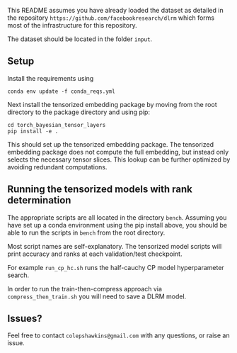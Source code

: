 This README assumes you have already loaded the dataset as detailed in the repository `https://github.com/facebookresearch/dlrm` which forms most of the infrastructure for this repository.

The dataset should be located in the folder `input`.

## Setup

Install the requirements using 
```
conda env update -f conda_reqs.yml
```
Next install the tensorized embedding package by moving from the root directory to the package directory and using pip:
```
cd torch_bayesian_tensor_layers
pip install -e .
```
This should set up the tensorized embedding package. The tensorized embedding package does not compute the full embedding, but instead only selects the necessary tensor slices. This lookup can be further optimized by avoiding redundant computations.

## Running the tensorized models with rank determination

The appropriate scripts are all located in the directory `bench`. Assuming you have set up a conda environment using the pip install above, you should be able to run the scripts in `bench` from the root directory.

Most script names are self-explanatory. The tensorized model scripts will print accuracy and ranks at each validation/test checkpoint. 

For example `run_cp_hc.sh` runs the half-cauchy CP model hyperparameter search.

In order to run the train-then-compress approach via `compress_then_train.sh` you will need to save a DLRM model.


## Issues?

Feel free to contact `colepshawkins@gmail.com` with any questions, or raise an issue.
